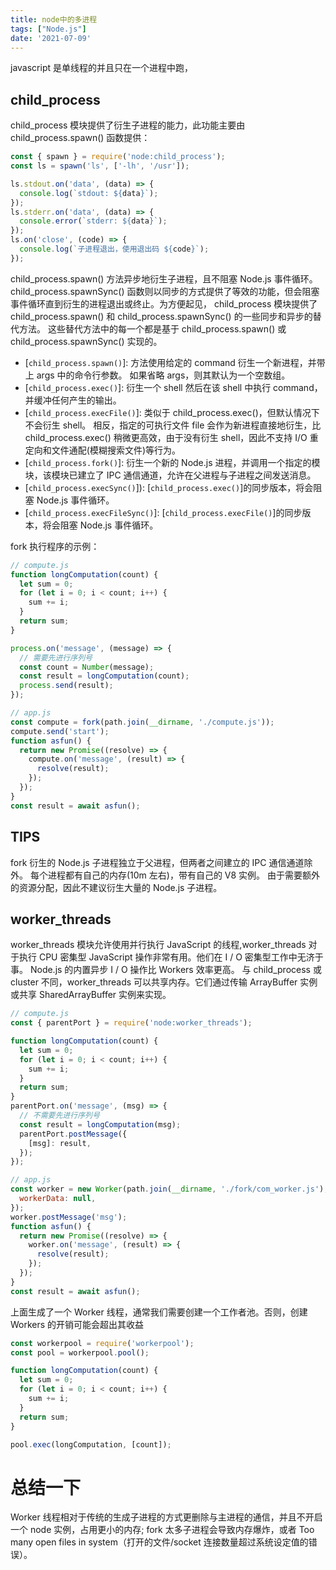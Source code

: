 ```yaml
---
title: node中的多进程
tags: ["Node.js"]
date: '2021-07-09'
---
```


javascript 是单线程的并且只在一个进程中跑，

## child_process

child_process 模块提供了衍生子进程的能力，此功能主要由 child_process.spawn() 函数提供：

```javascript
const { spawn } = require('node:child_process');
const ls = spawn('ls', ['-lh', '/usr']);

ls.stdout.on('data', (data) => {
  console.log(`stdout: ${data}`);
});
ls.stderr.on('data', (data) => {
  console.error(`stderr: ${data}`);
});
ls.on('close', (code) => {
  console.log(`子进程退出，使用退出码 ${code}`);
});
```

child_process.spawn() 方法异步地衍生子进程，且不阻塞 Node.js 事件循环。 child_process.spawnSync() 函数则以同步的方式提供了等效的功能，但会阻塞事件循环直到衍生的进程退出或终止。为方便起见， child_process 模块提供了 child_process.spawn() 和 child_process.spawnSync() 的一些同步和异步的替代方法。 这些替代方法中的每一个都是基于 child_process.spawn() 或 child_process.spawnSync() 实现的。

- [`child_process.spawn()`]: 方法使用给定的 command 衍生一个新进程，并带上 args 中的命令行参数。 如果省略 args，则其默认为一个空数组。
- [`child_process.exec()`]: 衍生一个 shell 然后在该 shell 中执行 command，并缓冲任何产生的输出。
- [`child_process.execFile()`]: 类似于 child_process.exec()，但默认情况下不会衍生 shell。 相反，指定的可执行文件 file 会作为新进程直接地衍生，比 child_process.exec() 稍微更高效，由于没有衍生 shell，因此不支持 I/O 重定向和文件通配(模糊搜索文件)等行为。
- [`child_process.fork()`]: 衍生一个新的 Node.js 进程，并调用一个指定的模块，该模块已建立了 IPC 通信通道，允许在父进程与子进程之间发送消息。
- [`child_process.execSync()`]): [`child_process.exec()`]的同步版本，将会阻塞 Node.js 事件循环。
- [`child_process.execFileSync()`]: [`child_process.execFile()`]的同步版本，将会阻塞 Node.js 事件循环。

fork 执行程序的示例：

```javascript
// compute.js
function longComputation(count) {
  let sum = 0;
  for (let i = 0; i < count; i++) {
    sum += i;
  }
  return sum;
}

process.on('message', (message) => {
  // 需要先进行序列号
  const count = Number(message);
  const result = longComputation(count);
  process.send(result);
});

// app.js
const compute = fork(path.join(__dirname, './compute.js'));
compute.send('start');
function asfun() {
  return new Promise((resolve) => {
    compute.on('message', (result) => {
      resolve(result);
    });
  });
}
const result = await asfun();
```

## **TIPS**

fork 衍生的 Node.js 子进程独立于父进程，但两者之间建立的 IPC 通信通道除外。 每个进程都有自己的内存(10m 左右)，带有自己的 V8 实例。 由于需要额外的资源分配，因此不建议衍生大量的 Node.js 子进程。

## worker_threads

worker_threads 模块允许使用并行执行 JavaScript 的线程,worker_threads 对于执行 CPU 密集型 JavaScript 操作非常有用。他们在 I / O 密集型工作中无济于事。 Node.js 的内置异步 I / O 操作比 Workers 效率更高。
与 child_process 或 cluster 不同，worker_threads 可以共享内存。它们通过传输 ArrayBuffer 实例或共享 SharedArrayBuffer 实例来实现。

```javascript
// compute.js
const { parentPort } = require('node:worker_threads');

function longComputation(count) {
  let sum = 0;
  for (let i = 0; i < count; i++) {
    sum += i;
  }
  return sum;
}
parentPort.on('message', (msg) => {
  // 不需要先进行序列号
  const result = longComputation(msg);
  parentPort.postMessage({
    [msg]: result,
  });
});

// app.js
const worker = new Worker(path.join(__dirname, './fork/com_worker.js'), {
  workerData: null,
});
worker.postMessage('msg');
function asfun() {
  return new Promise((resolve) => {
    worker.on('message', (result) => {
      resolve(result);
    });
  });
}
const result = await asfun();
```

上面生成了一个 Worker 线程，通常我们需要创建一个工作者池。否则，创建 Workers 的开销可能会超出其收益

```javascript
const workerpool = require('workerpool');
const pool = workerpool.pool();

function longComputation(count) {
  let sum = 0;
  for (let i = 0; i < count; i++) {
    sum += i;
  }
  return sum;
}

pool.exec(longComputation, [count]);
```

# 总结一下

Worker 线程相对于传统的生成子进程的方式更删除与主进程的通信，并且不开启一个 node 实例，占用更小的内存;
fork 太多子进程会导致内存爆炸，或者 Too many open files in system（打开的文件/socket 连接数量超过系统设定值的错误）。
